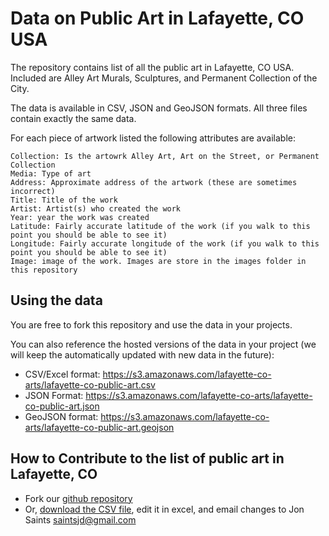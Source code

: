 Data on Public Art in Lafayette, CO USA
=================

The repository contains list of all the public art in Lafayette, CO USA. Included are Alley Art Murals, Sculptures, and Permanent Collection of the City. 

The data is available in CSV, JSON and GeoJSON formats. All three files contain exactly the same data.

For each piece of artwork listed the following attributes are available:

```
Collection: Is the artowrk Alley Art, Art on the Street, or Permanent Collection
Media: Type of art
Address: Approximate address of the artwork (these are sometimes incorrect) 
Title: Title of the work
Artist: Artist(s) who created the work
Year: year the work was created
Latitude: Fairly accurate latitude of the work (if you walk to this point you should be able to see it)
Longitude: Fairly accurate longitude of the work (if you walk to this point you should be able to see it) 
Image: image of the work. Images are store in the images folder in this repository
```

Using the data
----

You are free to fork this repository and use the data in your projects. 

You can also reference the hosted versions of the data in your project (we will keep the automatically updated with new data in the future): 

*  CSV/Excel format: https://s3.amazonaws.com/lafayette-co-arts/lafayette-co-public-art.csv
*  JSON Format: https://s3.amazonaws.com/lafayette-co-arts/lafayette-co-public-art.json
*  GeoJSON format: https://s3.amazonaws.com/lafayette-co-arts/lafayette-co-public-art.geojson


How to Contribute to the list of public art in Lafayette, CO
----

*  Fork our [github repository](https://github.com/saintsjd/lafayette-co-arts)
*  Or, [download the CSV file](https://s3.amazonaws.com/lafayette-co-arts/lafayette-co-public-art.csv), edit it in excel, and email changes to Jon Saints saintsjd@gmail.com